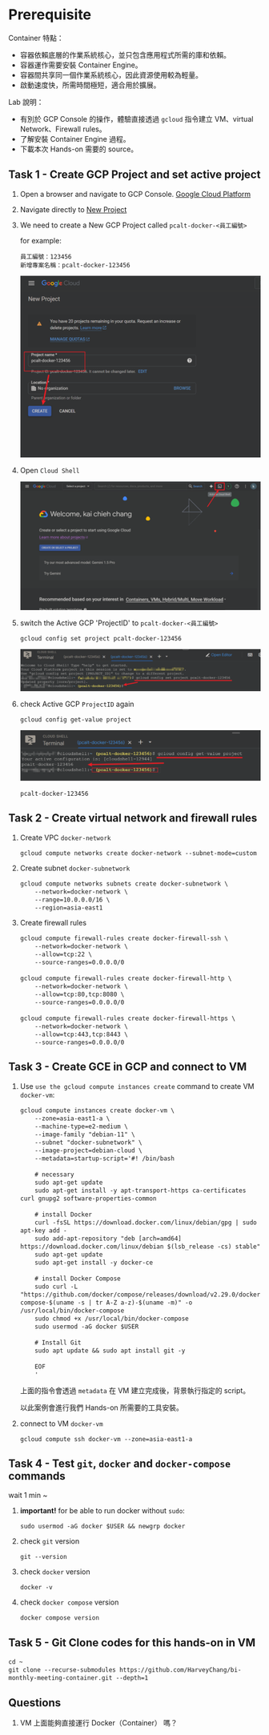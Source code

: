 # Prerequisite

Container 特點：
- 容器依賴底層的作業系統核心，並只包含應用程式所需的庫和依賴。
- 容器運作需要安裝 Container Engine。
- 容器間共享同一個作業系統核心，因此資源使用較為輕量。
- 啟動速度快，所需時間極短，適合用於擴展。

Lab 說明：
- 有別於 GCP Console 的操作，體驗直接透過 `gcloud` 指令建立 VM、virtual Network、Firewall rules。
- 了解安裝 Container Engine 過程。
- 下載本次 Hands-on 需要的 source。


## Task 1 - Create GCP Project and set active project

1. Open a browser and navigate to GCP Console. [Google Cloud Platform](https://console.cloud.google.com/)

2. Navigate directly to [New Project](https://console.cloud.google.com/projectcreate)

3. We need to create a New GCP Project called `pcalt-docker-<員工編號>`

    for example: 
    ```
    員工編號：123456
    新增專案名稱：pcalt-docker-123456
    ```
    ![create_new_project](./images/create_new_project.png)

4. Open `Cloud Shell`

    ![cloud_shell_in_console](./images/cloud_shell_in_console.png)

5. switch the Active GCP 'ProjectID' to `pcalt-docker-<員工編號>`

    ```
    gcloud config set project pcalt-docker-123456
    ```

    ![set_active_project](./images/set_active_project.png)

6. check Active GCP `ProjectID` again

    ```
    gcloud config get-value project
    ```

    ![get_active_project](./images/get_active_project.png)

    ```
    pcalt-docker-123456
    ```

## Task 2 - Create virtual network and firewall rules

1. Create VPC `docker-network`

    ```
    gcloud compute networks create docker-network --subnet-mode=custom
    ```

2. Create subnet `docker-subnetwork`

    ```
    gcloud compute networks subnets create docker-subnetwork \
        --network=docker-network \
        --range=10.0.0.0/16 \
        --region=asia-east1
    ```

3. Create firewall rules

    ```
    gcloud compute firewall-rules create docker-firewall-ssh \
        --network=docker-network \
        --allow=tcp:22 \
        --source-ranges=0.0.0.0/0

    gcloud compute firewall-rules create docker-firewall-http \
        --network=docker-network \
        --allow=tcp:80,tcp:8080 \
        --source-ranges=0.0.0.0/0

    gcloud compute firewall-rules create docker-firewall-https \
        --network=docker-network \
        --allow=tcp:443,tcp:8443 \
        --source-ranges=0.0.0.0/0
    ```

## Task 3 - Create GCE in GCP and connect to VM

1. Use `use the gcloud compute instances create` command to create VM `docker-vm`:
    ```
    gcloud compute instances create docker-vm \
        --zone=asia-east1-a \
        --machine-type=e2-medium \
        --image-family "debian-11" \
        --subnet "docker-subnetwork" \
        --image-project=debian-cloud \
        --metadata=startup-script='#! /bin/bash
        
        # necessary
        sudo apt-get update
        sudo apt-get install -y apt-transport-https ca-certificates curl gnupg2 software-properties-common

        # install Docker
        curl -fsSL https://download.docker.com/linux/debian/gpg | sudo apt-key add -
        sudo add-apt-repository "deb [arch=amd64] https://download.docker.com/linux/debian $(lsb_release -cs) stable"
        sudo apt-get update
        sudo apt-get install -y docker-ce

        # install Docker Compose
        sudo curl -L "https://github.com/docker/compose/releases/download/v2.29.0/docker-compose-$(uname -s | tr A-Z a-z)-$(uname -m)" -o /usr/local/bin/docker-compose
        sudo chmod +x /usr/local/bin/docker-compose
        sudo usermod -aG docker $USER

        # Install Git
        sudo apt update && sudo apt install git -y

        EOF
        '
    ```

    上面的指令會透過 `metadata` 在 VM 建立完成後，背景執行指定的 script。

    以此案例會進行我們 Hands-on 所需要的工具安裝。

2. connect to VM `docker-vm`

    ```
    gcloud compute ssh docker-vm --zone=asia-east1-a
    ```


## Task 4 - Test `git`, `docker` and `docker-compose` commands

wait 1 min ~

1. **important!** for be able to run docker without `sudo`:
    ```
    sudo usermod -aG docker $USER && newgrp docker
    ```

2. check `git` version
    ```
    git --version
    ```

3. check `docker` version
    ```
    docker -v
    ```

4. check `docker compose` version
    ```
    docker compose version
    ```


## Task 5 - Git Clone codes for this hands-on in VM

```
cd ~
git clone --recurse-submodules https://github.com/HarveyChang/bi-monthly-meeting-container.git --depth=1
```

## Questions
1. VM 上面能夠直接運行 Docker（Container） 嗎？